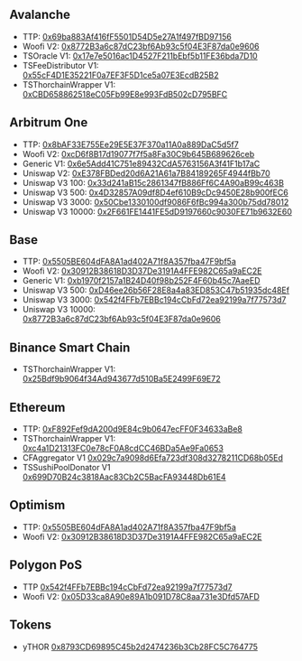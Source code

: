 ## Avalanche

- TTP: [0x69ba883Af416fF5501D54D5e27A1f497fBD97156](https://snowtrace.io/address/0x69ba883Af416fF5501D54D5e27A1f497fBD97156)
- Woofi V2: [0x8772B3a6c87dC23bf6Ab93c5f04E3F87da0e9606](https://snowtrace.io/address/0x8772B3a6c87dC23bf6Ab93c5f04E3F87da0e9606)
- TSOracle V1: [0x17e7e5016ac1D4527F211bEbf5b11FE36bda7D10](https://snowtrace.dev/address/0x17e7e5016ac1D4527F211bEbf5b11FE36bda7D10)
- TSFeeDistributor V1: [0x55cF4D1E35221F0a7EF3F5D1ce5a07E3EcdB25B2](https://snowtrace.dev/address/0x55cF4D1E35221F0a7EF3F5D1ce5a07E3EcdB25B2)
- TSThorchainWrapper V1: [0xCBD658862518eC05Fb99E8e993FdB502cD795BFC](https://snowtrace.io/address/0xCBD658862518eC05Fb99E8e993FdB502cD795BFC)


## Arbitrum One

- TTP: [0x8bAF33E755Ee29E5E37F370a11A0a889DaC5d5f7](https://arbiscan.io/address/0x8bAF33E755Ee29E5E37F370a11A0a889DaC5d5f7)
- Woofi V2: [0xcD6f8B17d19077f7f5a8Fa30C9b645B689626ceb](https://arbiscan.io/address/0xcD6f8B17d19077f7f5a8Fa30C9b645B689626ceb)
- Generic V1: [0x6e5Add41C751e89432CdA5763156A3f41F1b17aC](https://arbiscan.io/address/0x6e5Add41C751e89432CdA5763156A3f41F1b17a)
- Uniswap V2: [0xE378FBDed20d6A21A61a7B84189265F4944fBb70](https://arbiscan.io/address/0xe378fbded20d6a21a61a7b84189265f4944fbb70)
- Uniswap V3 100: [0x33d241aB15c2861347fB886Ff6C4A90aB99c463B](https://arbiscan.io/address/0x33d241aB15c2861347fB886Ff6C4A90aB99c463B)
- Uniswap V3 500: [0x4D32857A09df8D4ef610B9cDc9450E28b900fEC6](https://arbiscan.io/address/0x4D32857A09df8D4ef610B9cDc9450E28b900fEC6)
- Uniswap V3 3000: [0x50Cbe1330100df9086F6fBc994a300b75dd78012](https://arbiscan.io/address/0x50Cbe1330100df9086F6fBc994a300b75dd78012)
- Uniswap V3 10000: [0x2F661FE1441FE5dD9197660c9030FE71b9632E60](https://arbiscan.io/address/0x2F661FE1441FE5dD9197660c9030FE71b9632E60)


## Base

- TTP: [0x5505BE604dFA8A1ad402A71f8A357fba47F9bf5a](https://basescan.org/address/0x5505BE604dFA8A1ad402A71f8A357fba47F9bf5a)
- Woofi V2: [0x30912B38618D3D37De3191A4FFE982C65a9aEC2E](https://basescan.io/address/0x30912B38618D3D37De3191A4FFE982C65a9aEC2E)
- Generic V1: [0xb1970f2157a1B24D40f98b252F4F60b45c7AaeED](https://basescan.org/address/0xb1970f2157a1B24D40f98b252F4F60b45c7AaeED)
- Uniswap V3 500: [0xD46ee26b56F28E8a4a83ED853C47b51935dc48Ef](https://basescan.io/address/0xD46ee26b56F28E8a4a83ED853C47b51935dc48Ef)
- Uniswap V3 3000: [0x542f4FFb7EBBc194cCbFd72ea92199a7f77573d7](https://basescan.io/address/0x542f4FFb7EBBc194cCbFd72ea92199a7f77573d7)
- Uniswap V3 10000: [0x8772B3a6c87dC23bf6Ab93c5f04E3F87da0e9606](https://basescan.io/address/0x8772B3a6c87dC23bf6Ab93c5f04E3F87da0e9606)


## Binance Smart Chain

- TSThorchainWrapper V1: [0x25Bdf9b9064f34Ad943677d510Ba5E2499F69E72](https://bscscan.com/address/0x25Bdf9b9064f34Ad943677d510Ba5E2499F69E72)


## Ethereum

- TTP: [0xF892Fef9dA200d9E84c9b0647ecFF0F34633aBe8](https://etherscan.io/address/0xf892fef9da200d9e84c9b0647ecff0f34633abe8)
- TSThorchainWrapper V1: [0xc4a1D21313FC0e78cF0A8cdCC46BDa5Ae9Fa0653](https://etherscan.io/address/0xc4a1D21313FC0e78cF0A8cdCC46BDa5Ae9Fa0653)
- CFAggregator V1 [0x029c7a9098d6Efa723df308d3278211CD68b05Ed](https://etherscan.io/address/0x029c7a9098d6Efa723df308d3278211CD68b05Ed)
- TSSushiPoolDonator V1 [0x699D70B24c3818Aac83Cb2C5BacFA93448Db61E4](https://etherscan.io/address/0x699D70B24c3818Aac83Cb2C5BacFA93448Db61E4)


## Optimism

- TTP: [0x5505BE604dFA8A1ad402A71f8A357fba47F9bf5a](https://optimistic.etherscan.io/address/0x5505be604dfa8a1ad402a71f8a357fba47f9bf5a)
- Woofi V2: [0x30912B38618D3D37De3191A4FFE982C65a9aEC2E](https://optimistic.etherscan.io/address/0x30912b38618d3d37de3191a4ffe982c65a9aec2e)
  
## Polygon PoS

- TTP [0x542f4FFb7EBBc194cCbFd72ea92199a7f77573d7](https://polygonscan.com/address/0x542f4FFb7EBBc194cCbFd72ea92199a7f77573d7)
- Woofi V2: [0x05D33ca8A90e89A1b091D78C8aa731e3Dfd57AFD](https://polygonscan.com/address/0x05D33ca8A90e89A1b091D78C8aa731e3Dfd57AFD)

## Tokens
- yTHOR [0x8793CD69895C45b2d2474236b3Cb28FC5C764775](https://polygonscan.com/address/0x8793CD69895C45b2d2474236b3Cb28FC5C764775)